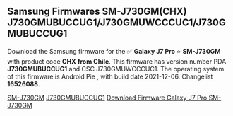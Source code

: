 <h2>Samsung Firmwares SM-J730GM(CHX) J730GMUBUCCUG1/J730GMUWCCCUC1/J730GMUBUCCUG1</h2>
Download the Samsung firmware for the ✅ <strong>Galaxy J7 Pro </strong> ⭐ <strong>SM-J730GM</strong> with product code <strong>CHX</strong> <strong> from Chile</strong>. This firmware has version number PDA <strong>J730GMUBUCCUG1</strong> and CSC J730GMUWCCCUC1. The operating system of this firmware is Android Pie , with build date 2021-12-06. Changelist <strong>16526088</strong>.


[SM-J730GM](https://samfirm.shop/samsung/model/SM-J730GM)
[J730GMUBUCCUG1](https://samfirm.shop/samsung/pda/J730GMUBUCCUG1)
[Download Firmware Galaxy J7 Pro SM-J730GM](https://samfirm.shop/samsung/firmware/480450)
